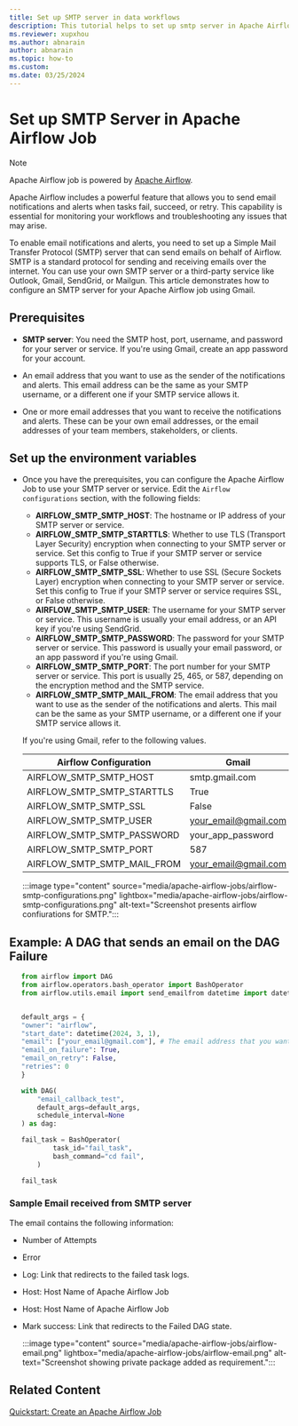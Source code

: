 ```yaml
---
title: Set up SMTP server in data workflows
description: This tutorial helps to set up smtp server in Apache Airflow Job.
ms.reviewer: xupxhou
ms.author: abnarain
author: abnarain
ms.topic: how-to
ms.custom:
ms.date: 03/25/2024
---
```


# Set up SMTP Server in Apache Airflow Job

> [!NOTE]
> Apache Airflow job is powered by [Apache Airflow](https://airflow.apache.org/).

Apache Airflow includes a powerful feature that allows you to send email notifications and alerts when tasks fail, succeed, or retry. This capability is essential for monitoring your workflows and troubleshooting any issues that may arise.

To enable email notifications and alerts, you need to set up a Simple Mail Transfer Protocol (SMTP) server that can send emails on behalf of Airflow. SMTP is a standard protocol for sending and receiving emails over the internet. You can use your own SMTP server or a third-party service like Outlook, Gmail, SendGrid, or Mailgun. This article demonstrates how to configure an SMTP server for your Apache Airflow job using Gmail.

## Prerequisites

- **SMTP server**: You need the SMTP host, port, username, and password for your server or service. If you're using Gmail, create an app password for your account.

- An email address that you want to use as the sender of the notifications and alerts. This email address can be the same as your SMTP username, or a different one if your SMTP service allows it.

- One or more email addresses that you want to receive the notifications and alerts. These can be your own email addresses, or the email addresses of your team members, stakeholders, or clients.

## Set up the environment variables

- Once you have the prerequisites, you can configure the Apache Airflow Job to use your SMTP server or service. Edit the `Airflow configurations` section, with the following fields:

  - **AIRFLOW_SMTP_SMTP_HOST**: The hostname or IP address of your SMTP server or service.
  - **AIRFLOW_SMTP_SMTP_STARTTLS**: Whether to use TLS (Transport Layer Security) encryption when connecting to your SMTP server or service. Set this config to True if your SMTP server or service supports TLS, or False otherwise.
  - **AIRFLOW_SMTP_SMTP_SSL**: Whether to use SSL (Secure Sockets Layer) encryption when connecting to your SMTP server or service. Set this config to True if your SMTP server or service requires SSL, or False otherwise.
  - **AIRFLOW_SMTP_SMTP_USER**: The username for your SMTP server or service. This username is usually your email address, or an API key if you're using SendGrid.
  - **AIRFLOW_SMTP_SMTP_PASSWORD**: The password for your SMTP server or service. This password is usually your email password, or an app password if you're using Gmail.
  - **AIRFLOW_SMTP_SMTP_PORT**: The port number for your SMTP server or service. This port is usually 25, 465, or 587, depending on the encryption method and the SMTP service.
  - **AIRFLOW_SMTP_SMTP_MAIL_FROM**: The email address that you want to use as the sender of the notifications and alerts. This mail can be the same as your SMTP username, or a different one if your SMTP service allows it.

  If you're using Gmail, refer to the following values.

  | Airflow Configuration         | Gmail                |
  | ----------------------------- | -------------------- |
  | AIRFLOW_SMTP_SMTP_HOST      | smtp.gmail.com       |
  | AIRFLOW_SMTP_SMTP_STARTTLS  | True                 |
  | AIRFLOW_SMTP_SMTP_SSL       | False                |
  | AIRFLOW_SMTP_SMTP_USER      | your_email@gmail.com |
  | AIRFLOW_SMTP_SMTP_PASSWORD  | your_app_password    |
  | AIRFLOW_SMTP_SMTP_PORT      | 587                  |
  | AIRFLOW_SMTP_SMTP_MAIL_FROM | your_email@gmail.com |

  :::image type="content" source="media/apache-airflow-jobs/airflow-smtp-configurations.png" lightbox="media/apache-airflow-jobs/airflow-smtp-configurations.png" alt-text="Screenshot presents airflow confiurations for SMTP.":::

## Example: A DAG that sends an email on the DAG Failure

```python
   from airflow import DAG
   from airflow.operators.bash_operator import BashOperator
   from airflow.utils.email import send_emailfrom datetime import datetime


   default_args = {
   "owner": "airflow",
   "start_date": datetime(2024, 3, 1),
   "email": ["your_email@gmail.com"], # The email address that you want to receive the notifications and alerts
   "email_on_failure": True,
   "email_on_retry": False,
   "retries": 0
   }

   with DAG(
       "email_callback_test",
       default_args=default_args,
       schedule_interval=None
   ) as dag:

   fail_task = BashOperator(
           task_id="fail_task",
           bash_command="cd fail",
       )

   fail_task
```

### Sample Email received from SMTP server

The email contains the following information:

- Number of Attempts
- Error
- Log: Link that redirects to the failed task logs.
- Host: Host Name of Apache Airflow Job
- Host: Host Name of Apache Airflow Job
- Mark success: Link that redirects to the Failed DAG state.

  :::image type="content" source="media/apache-airflow-jobs/airflow-email.png" lightbox="media/apache-airflow-jobs/airflow-email.png" alt-text="Screenshot showing private package added as requirement.":::

## Related Content

[Quickstart: Create an Apache Airflow Job](../data-factory/create-apache-airflow-jobs.md)
